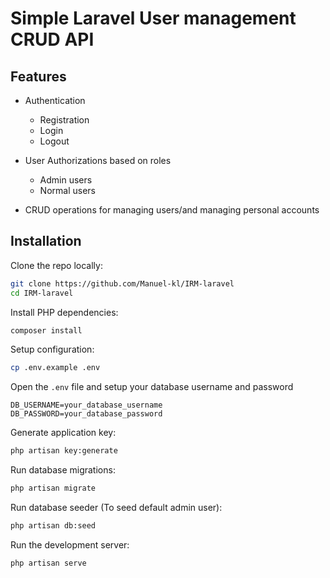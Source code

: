 # Simple Laravel User management CRUD API

## Features

-   Authentication
     - Registration
     - Login
     - Logout

-   User Authorizations based on roles
     - Admin users
     - Normal users

-  CRUD operations for managing users/and managing personal accounts

## Installation

Clone the repo locally:

```sh
git clone https://github.com/Manuel-kl/IRM-laravel
cd IRM-laravel
```

Install PHP dependencies:

```sh
composer install
```

Setup configuration:

```sh
cp .env.example .env
```

Open the `.env` file and setup your database username and password

```
DB_USERNAME=your_database_username
DB_PASSWORD=your_database_password
```

Generate application key:

```sh
php artisan key:generate
```

Run database migrations:

```sh
php artisan migrate
```

Run database seeder (To seed default admin user):

```sh
php artisan db:seed
```

Run the development server:

```sh
php artisan serve
```